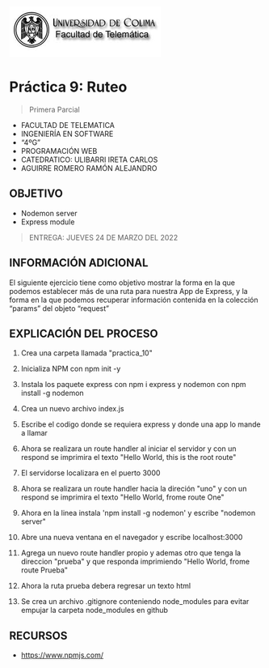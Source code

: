 ![Logo](img/ucol-logo.jpg)

# Práctica 9: Ruteo

> Primera Parcial

- FACULTAD DE TELEMATICA
- INGENIERÍA EN SOFTWARE
- “4ºG”
- PROGRAMACIÓN WEB
- CATEDRATICO: ULIBARRI IRETA CARLOS
- AGUIRRE ROMERO RAMÓN ALEJANDRO

## OBJETIVO

- Nodemon server
- Express module

> ENTREGA: JUEVES 24 DE MARZO DEL 2022

## INFORMACIÓN ADICIONAL

El siguiente ejercicio tiene como objetivo mostrar la forma en la que podemos establecer más de una ruta para nuestra App de Express, y la forma en la que podemos recuperar información contenida en la colección “params” del objeto “request”

## EXPLICACIÓN DEL PROCESO

1. Crea una carpeta llamada "practica_10"

2. Inicializa NPM con npm init -y

3. Instala los paquete express con npm i express y nodemon con npm install -g nodemon

4. Crea un nuevo archivo index.js

5. Escribe el codigo donde se requiera express y donde una app lo mande a llamar

6. Ahora se realizara un route handler al iniciar el servidor y con un respond se imprimira el texto "Hello World, this is the root route"

7. El servidorse localizara en el puerto 3000

8. Ahora se realizara un route handler hacia la direción "uno" y con un respond se imprimira el texto "Hello World, frome route One"

9. Ahora en la linea instala 'npm install -g nodemon' y escribe "nodemon server"

10. Abre una nueva ventana en el navegador y escribe localhost:3000

11. Agrega un nuevo route handler propio y ademas otro que tenga la direccion "prueba" y que responda imprimiendo "Hello World, frome route Prueba"

12. Ahora la ruta prueba debera regresar un texto html

13. Se crea un archivo .gitignore conteniendo node_modules para evitar empujar la carpeta node_modules en github

## RECURSOS

- https://www.npmjs.com/
